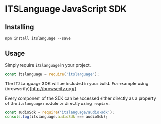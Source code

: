 # ITSLanguage JavaScript SDK

## Installing

```js
npm install itslanguage --save
```


## Usage

Simply require `itslanguage` in your project.

```js
const itslanguage = require('itslanguage');
```

The ITSLanguage SDK will be included in your build. For example using (browserify)[http://browserify.org/]

Every component of the SDK can be accessed either directly as a property of the `itslanguage` module or directly using `require`.

```js
const audioSdk = require('itslanguage/audio-sdk');
console.log(itslanguage.audioSdk === audioSdk);
```

